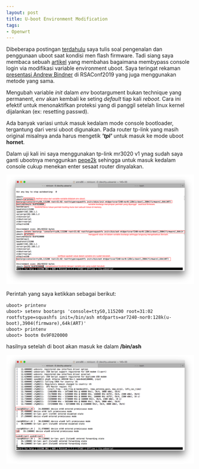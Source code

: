 ```yaml
---
layout: post
title: U-boot Environment Modification
tags:
- Openwrt
---
```


Dibeberapa postingan [terdahulu](https://smrx86.github.io/into_uboot/) saya tulis soal pengenalan dan penggunaan uboot saat kondisi men flash firmware.
Tadi siang saya membaca sebuah [artikel](https://medium.com/@knownsec404team/getting-started-tutorial-how-to-explore-the-camera-vulnerability-firmware-c405e25ed177) yang membahas bagaimana membypass console login via modifikasi variable environment uboot. Saya teringat rekaman [presentasi Andrew Bindner](https://www.youtube.com/watch?v=oDN7dc6cX7Y) di RSAConf2019 yang juga menggunakan metode yang sama.

Mengubah variable *init* dalam *env* bootargument bukan technique yang permanent, *env* akan kembali ke seting *default* tiap kali *reboot*. Cara ini efektif untuk menonaktifkan proteksi yang di panggil setelah linux kernel dijalankan (ex: resetting passwd).

Ada banyak variasi untuk masuk kedalam mode console bootloader, tergantung dari versi uboot digunakan. Pada router tp-link yang masih original misalnya anda harus mengetik ***'tpl'*** untuk masuk ke mode uboot **hornet**.

Dalam uji kali ini saya menggunakan tp-link mr3020 v1 ynag sudah saya ganti ubootnya menggunkan [pepe2k](https://github.com/pepe2k/u-boot_mod) sehingga untuk masuk kedalam console cukup menekan enter sesaat router dinyalakan.

![alt text](/images/modifikasi_env.png "modifikasi env")

Perintah yang saya ketikkan sebagai berikut:

```
uboot> printenv 
uboot> setenv bootargs 'console=ttyS0,115200 root=31:02 rootfstype=squashfs init=/bin/ash mtdparts=ar7240-nor0:128k(u-boot),3904(firmware),64k(ART)' 
uboot> printenv 
uboot> bootm 0x9F020000 
```

hasilnya setelah di boot akan masuk ke dalam **/bin/ash**

![alt text](/images/hasil_set_bootm.png "hasil setelah bootm")